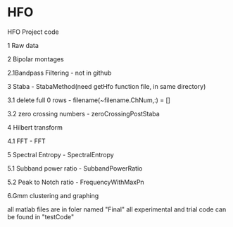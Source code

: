 # HFO
HFO Project code

1 Raw data


2 Bipolar montages

2.1Bandpass Filtering - not in github


3 Staba - StabaMethod(need getHfo function file, in same directory)

3.1 delete full 0 rows - filename(~filename.ChNum,:) = []

3.2 zero crossing numbers - zeroCrossingPostStaba


4 Hilbert transform

4.1 FFT - FFT


5 Spectral Entropy - SpectralEntropy

5.1 Subband power ratio - SubbandPowerRatio

5.2 Peak to Notch ratio - FrequencyWithMaxPn


6.Gmm clustering and graphing


all matlab files are in foler named "Final"
all experimental and trial code can be found in "testCode"
